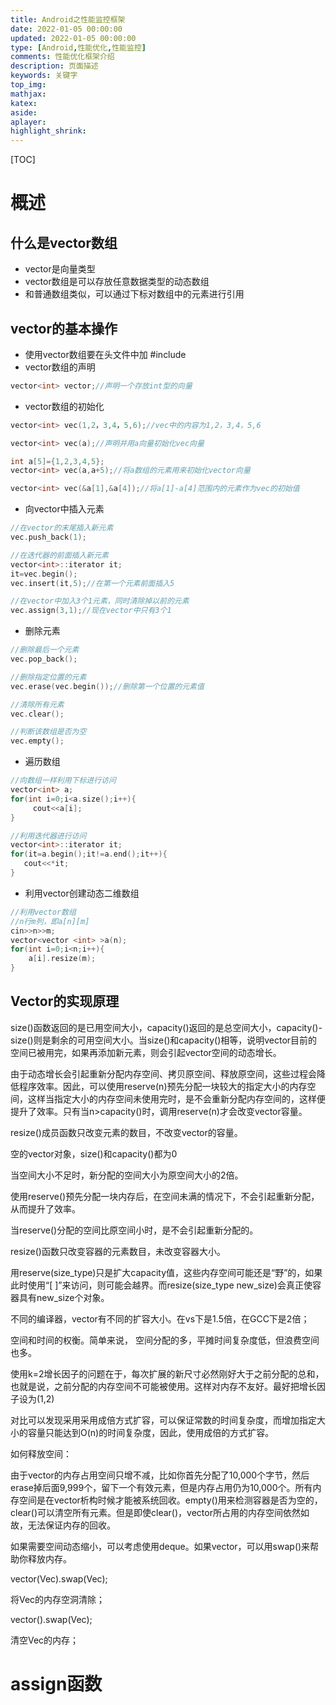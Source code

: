 ```yaml
---
title: Android之性能监控框架
date: 2022-01-05 00:00:00
updated: 2022-01-05 00:00:00
type: [Android,性能优化,性能监控]
comments: 性能优化框架介绍
description: 页面描述
keywords: 关键字
top_img:
mathjax:
katex:
aside:
aplayer:
highlight_shrink:
---
```


[TOC]



# 概述

## 什么是vector数组

- vector是向量类型
- vector数组是可以存放任意数据类型的动态数组
- 和普通数组类似，可以通过下标对数组中的元素进行引用

## vector的基本操作

- 使用vector数组要在头文件中加 #include<vector>
- vector数组的声明

```c++
vector<int> vector;//声明一个存放int型的向量
```

- vector数组的初始化

```c++
vector<int> vec(1,2，3,4，5,6);//vec中的内容为1,2，3,4，5,6

vector<int> vec(a);//声明并用a向量初始化vec向量

int a[5]={1,2,3,4,5};
vector<int> vec(a,a+5);//将a数组的元素用来初始化vector向量

vector<int> vec(&a[1],&a[4]);//将a[1]-a[4]范围内的元素作为vec的初始值
```

- 向vector中插入元素

```c++
//在vector的末尾插入新元素
vec.push_back(1);

//在迭代器的前面插入新元素
vector<int>::iterator it;
it=vec.begin();
vec.insert(it,5);//在第一个元素前面插入5

//在vector中加入3个1元素，同时清除掉以前的元素
vec.assign(3,1);//现在vector中只有3个1
```

- 删除元素

```c++
//删除最后一个元素
vec.pop_back();

//删除指定位置的元素
vec.erase(vec.begin());//删除第一个位置的元素值

//清除所有元素
vec.clear();

//判断该数组是否为空
vec.empty();
```

- 遍历数组

```c++
//向数组一样利用下标进行访问
vector<int> a;
for(int i=0;i<a.size();i++){
     cout<<a[i];
}

//利用迭代器进行访问
vector<int>::iterator it;
for(it=a.begin();it!=a.end();it++){
   cout<<*it;
}
```

- 利用vector创建动态二维数组

```cpp
//利用vector数组
//n行m列，即a[n][m]
cin>>n>>m;
vector<vector <int> >a(n);
for(int i=0;i<n;i++){
	a[i].resize(m);
}
```





## Vector的实现原理

size()函数返回的是已用空间大小，capacity()返回的是总空间大小，capacity()-size()则是剩余的可用空间大小。当size()和capacity()相等，说明vector目前的空间已被用完，如果再添加新元素，则会引起vector空间的动态增长。

由于动态增长会引起重新分配内存空间、拷贝原空间、释放原空间，这些过程会降低程序效率。因此，可以使用reserve(n)预先分配一块较大的指定大小的内存空间，这样当指定大小的内存空间未使用完时，是不会重新分配内存空间的，这样便提升了效率。只有当n>capacity()时，调用reserve(n)才会改变vector容量。

resize()成员函数只改变元素的数目，不改变vector的容量。

空的vector对象，size()和capacity()都为0

当空间大小不足时，新分配的空间大小为原空间大小的2倍。

使用reserve()预先分配一块内存后，在空间未满的情况下，不会引起重新分配，从而提升了效率。

当reserve()分配的空间比原空间小时，是不会引起重新分配的。

resize()函数只改变容器的元素数目，未改变容器大小。

用reserve(size_type)只是扩大capacity值，这些内存空间可能还是“野”的，如果此时使用“[ ]”来访问，则可能会越界。而resize(size_type new_size)会真正使容器具有new_size个对象。

不同的编译器，vector有不同的扩容大小。在vs下是1.5倍，在GCC下是2倍；

空间和时间的权衡。简单来说， 空间分配的多，平摊时间复杂度低，但浪费空间也多。

使用k=2增长因子的问题在于，每次扩展的新尺寸必然刚好大于之前分配的总和，也就是说，之前分配的内存空间不可能被使用。这样对内存不友好。最好把增长因子设为(1,2)

对比可以发现采用采用成倍方式扩容，可以保证常数的时间复杂度，而增加指定大小的容量只能达到O(n)的时间复杂度，因此，使用成倍的方式扩容。

如何释放空间：

由于vector的内存占用空间只增不减，比如你首先分配了10,000个字节，然后erase掉后面9,999个，留下一个有效元素，但是内存占用仍为10,000个。所有内存空间是在vector析构时候才能被系统回收。empty()用来检测容器是否为空的，clear()可以清空所有元素。但是即使clear()，vector所占用的内存空间依然如故，无法保证内存的回收。

如果需要空间动态缩小，可以考虑使用deque。如果vector，可以用swap()来帮助你释放内存。

vector(Vec).swap(Vec);

将Vec的内存空洞清除；

vector().swap(Vec);

清空Vec的内存；









# assign函数



















